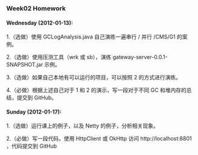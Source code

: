 ### Week02 Homework

#### Wednesday (2012-01-13):

1.（选做）使用 GCLogAnalysis.java 自己演练一遍串行 / 并行 /CMS/G1 的案例。

2.（选做）使用压测工具（wrk 或 sb），演练 gateway-server-0.0.1-SNAPSHOT.jar 示例。

3.（选做）如果自己本地有可以运行的项目，可以按照 2 的方式进行演练。

4.（必做）根据上述自己对于 1 和 2 的演示，写一段对于不同 GC 和堆内存的总结，提交到 GitHub。

#### Sunday (2012-01-17):

1.（选做）运行课上的例子，以及 Netty 的例子，分析相关现象。

2.（必做）写一段代码，使用 HttpClient 或 OkHttp 访问 http://localhost:8801 ，代码提交到 GitHub